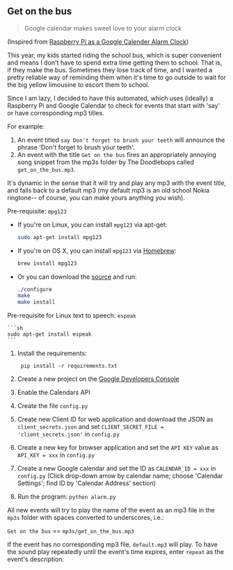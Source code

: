 ## Get on the bus

> Google calendar makes sweet love to your alarm clock

(Inspired from [Raspberry Pi as a Google Calender Alarm Clock](http://www.esologic.com/?p=634))

This year, my kids started riding the school bus, which is super convenient and means I don't have to spend extra time getting them to school. That is, if they make the bus. Sometimes they lose track of time, and I wanted a pretty reliable way of reminding them when it's time to go outside to wait for the big yellow limousine to escort them to school. 

Since I am lazy, I decided to have this automated, which uses (ideally) a Raspberry Pi and Google Calendar to check for events that start with 'say' or have corresponding mp3 titles.

For example:

1. An event titled `say Don't forget to brush your teeth` will announce the phrase 'Don't forget to brush your teeth'.
2. An event with the title `Get on the bus` fires an appropriately annoying song snippet from the mp3s folder by The Doodlebops called `get_on_the_bus.mp3`.

It's dynamic in the sense that it will try and play any mp3 with the event title, and falls back to a default mp3 (my default.mp3 is an old school Nokia ringtone-- of course, you can make yours anything you wish).

Pre-requisite: `mpg123`
  * If you're on Linux, you can install `mpg123` via apt-get:
    ```sh
    sudo apt-get install mpg123
    ```

  * If you're on OS X, you can install `mpg123` via [Homebrew](http://brew.sh):

    ```sh
    brew install mpg123
    ```

  * Or you can download the [source](http://sourceforge.net/projects/mpg123/files/) and run:

    ```sh
    ./configure
    make
    make install
    ```

Pre-requisite for Linux text to speech: `espeak`

    ```sh
    sudo apt-get install espeak
    ```

1. Install the requirements:

        pip install -r requirements.txt

2. Create a new project on the [Google Developers Console](https://console.developers.google.com)
3. Enable the Calendars API
4. Create the file `config.py`
5. Create new Client ID for web application and download the JSON as `client_secrets.json` and set `CLIENT_SECRET_FILE = 'client_secrets.json'` in `config.py`
6. Create a new key for browser application and set the `API KEY` value as `API_KEY = xxx` in `config.py`
7. Create a new Google calendar and set the ID as `CALENDAR_ID = xxx` in `config.py` (Click drop-down arrow by calendar name; choose 'Calendar Settings'; find ID by 'Calendar Address' section)
8. Run the program: `python alarm.py`

All new events will try to play the name of the event as an mp3 file in the `mp3s` folder with spaces converted to underscores, i.e.:  

`Get on the bus` == `mp3s/get_on_the_bus.mp3`  

If the event has no corresponding mp3 file, `default.mp3` will play. To have the sound play repeatedly until the event's time expires, enter `repeat` as the event's description.
